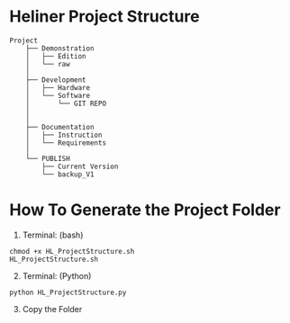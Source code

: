 # Heliner Project Structure

```
Project
    ├── Demonstration
    │   ├── Edition
    │   └── raw
    │   
    ├── Development
    │   ├── Hardware
    │   └── Software
    │       └── GIT REPO 
    │   
    │   
    ├── Documentation
    │   ├── Instruction
    │   └── Requirements
    │   
    └── PUBLISH
        ├── Current Version
        └── backup_V1
```


# How To Generate the Project Folder
1. Terminal: (bash)

```
chmod +x HL_ProjectStructure.sh 
HL_ProjectStructure.sh
```

2. Terminal: (Python)
```
python HL_ProjectStructure.py
```

3. Copy the Folder

